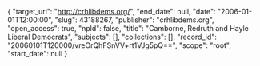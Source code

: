 {
  "target_url": "http://crhlibdems.org/", 
  "end_date": null, 
  "date": "2006-01-01T12:00:00", 
  "slug": 43188267, 
  "publisher": "crhlibdems.org", 
  "open_access": true, 
  "npld": false, 
  "title": "Camborne, Redruth and Hayle Liberal Democrats", 
  "subjects": [], 
  "collections": [], 
  "record_id": "20060101T120000/vreOrQhFSnVV+rt1VJg5pQ==", 
  "scope": "root", 
  "start_date": null
}

